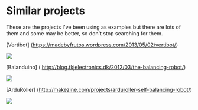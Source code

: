# Similar projects

These are the projects I've been using as examples but there are lots of them and some may be better, so don't stop searching for them.

[Vertibot] (https://madebyfrutos.wordpress.com/2013/05/02/vertibot/)

![](Images/VertiBot.jpeg)

[Balanduino] ( http://blog.tkjelectronics.dk/2012/03/the-balancing-robot/)

![](Images/Balanduino.jpeg)

[ArduRoller] (http://makezine.com/projects/arduroller-self-balancing-robot/)

![](Images/ArduRoller.jpeg)